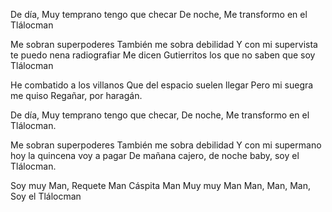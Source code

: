 De día,
Muy temprano tengo que checar 
De noche,
Me transformo en el Tlálocman

Me sobran superpoderes
También me sobra debilidad
Y con mi supervista te puedo nena radiografiar
Me dicen Gutierritos los que no saben que soy Tlálocman

He combatido a los villanos
Que del espacio suelen llegar
Pero mi suegra me quiso
Regañar, por haragán.

De día,
Muy temprano tengo que checar,
De noche,
Me transformo en el Tlálocman.

Me sobran superpoderes
También me sobra debilidad
Y con mi supermano hoy la quincena voy a pagar
De mañana cajero, de noche baby, soy el Tlálocman.

Soy muy Man,
Requete Man
Cáspita Man
Muy muy Man
Man, Man, Man,
Soy el Tlálocman

<!---
tlaloc-man/tlaloc-man is a ✨ special ✨ repository because its `README.md` (this file) appears on your GitHub profile.
You can click the Preview link to take a look at your changes.
--->
